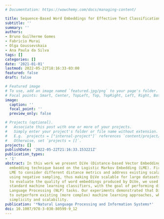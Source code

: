 ```yaml
---
# Documentation: https://wowchemy.com/docs/managing-content/

title: Sequence-Based Word Embeddings for Effective Text Classification
subtitle: ''
summary: ''
authors:
- Bruno Guilherme Gomes
- Fabricio Murai
- Olga Goussevskaia
- Ana Paula da Silva
tags: []
categories: []
date: '2021-01-01'
lastmod: 2022-05-22T18:16:33-03:00
featured: false
draft: false

# Featured image
# To use, add an image named `featured.jpg/png` to your page's folder.
# Focal points: Smart, Center, TopLeft, Top, TopRight, Left, Right, BottomLeft, Bottom, BottomRight.
image:
  caption: ''
  focal_point: ''
  preview_only: false

# Projects (optional).
#   Associate this post with one or more of your projects.
#   Simply enter your project's folder or file name without extension.
#   E.g. `projects = ["internal-project"]` references `content/project/deep-learning/index.md`.
#   Otherwise, set `projects = []`.
projects: []
publishDate: '2022-05-22T21:16:33.153221Z'
publication_types:
- '1'
abstract: In this work we present DiVe (Distance-based Vector Embedding), a new word
  embedding technique based on the Logistic Markov Embedding (LME). First, we generalize
  LME to consider different distance metrics and address existing scalability issues
  using negative sampling, thus making DiVe scalable for large datasets. In order
  to evaluate the quality of word embeddings produced by DiVe, we used them to train
  standard machine learning classifiers, with the goal of performing different Natural
  Language Processing (NLP) tasks. Our experiments demonstrated that DiVe is able
  to outperform existing (more complex) machine learning approaches, while preserving
  simplicity and scalability.
publication: '*Natural Language Processing and Information Systems*'
doi: 10.1007/978-3-030-80599-9_12
---
```

